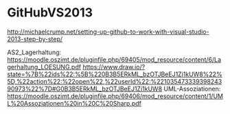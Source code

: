# GitHubVS2013

http://michaelcrump.net/setting-up-github-to-work-with-visual-studio-2013-step-by-step/

AS2_Lagerhaltung:
https://moodle.oszimt.de/pluginfile.php/69405/mod_resource/content/6/Lagerhaltung_LOESUNG.pdf
https://www.draw.io/?state=%7B%22ids%22:%5B%220B3B5ERkML_bzOTJBeEJ1Zi1kUW8%22%5D,%22action%22:%22open%22,%22userId%22:%22103547333939824390973%22%7D#G0B3B5ERkML_bzOTJBeEJ1Zi1kUW8
UML-Assoziationen:
https://moodle.oszimt.de/pluginfile.php/69406/mod_resource/content/1/UML%20Assoziationen%20in%20C%20Sharp.pdf



